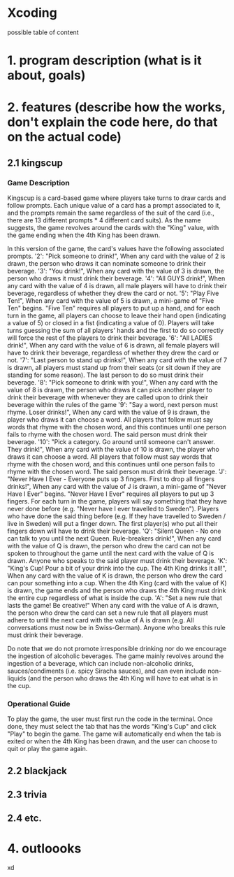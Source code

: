# Xcoding

possible table of content
# 1. program description (what is it about, goals)
# 2. features (describe how the works, don't explain the code here, do that on the actual code)
## 2.1 kingscup

### Game Description 
Kingscup is a card-based game where players take turns to draw cards and follow prompts. Each unique value of a card has a prompt associated to it, and the prompts remain the same regardless of the suit of the card (i.e., there are 13 different prompts * 4 different card suits). As the name suggests, the game revolves around the cards with the "King" value, with the game ending when the 4th King has been drawn.

In this version of the game, the card's values have the following associated prompts. 
    '2': "Pick someone to drink!", 
       When any card with the value of 2 is drawn, the person who draws it can nominate someone to drink their beverage.
    '3': "You drink!", 
       When any card with the value of 3 is drawn, the person who draws it must drink their beverage.
    '4': "All GUYS drink!", 
       When any card with the value of 4 is drawn, all male players will have to drink their beverage, regardless of whether they drew the card or not.
    '5': "Play Five Ten!", 
       When any card with the value of 5 is drawn, a mini-game of "Five Ten" begins. "Five Ten" requires all players to put up a hand, and for each turn in the game, all players can choose to leave their hand open (indicating a value of 5) or closed in a fist (indicating a value of 0). Players will take turns guessing the sum of all players' hands and the first to do so correctly will force the rest of the players to drink their beverage. 
    '6': "All LADIES drink!",
       When any card with the value of 6 is drawn, all female players will have to drink their beverage, regardless of whether they drew the card or not.
    '7': "Last person to stand up drinks!", 
       When any card with the value of 7 is drawn, all players must stand up from their seats (or sit down if they are standing for some reason). The last person to do so must drink their beverage.
    '8': "Pick someone to drink with you!",
       When any card with the value of 8 is drawn, the person who draws it can pick another player to drink their beverage with whenever they are called upon to drink their beverage within the rules of the game 
    '9': "Say a word, next person must rhyme. Loser drinks!",
       When any card with the value of 9 is drawn, the player who draws it can choose a word. All players that follow must say words that rhyme with the chosen word, and this continues until one person fails to rhyme with the chosen word. The said person must drink their beverage.
    '10': "Pick a category. Go around until someone can't answer. They drink!", 
    When any card with the value of 10 is drawn, the player who draws it can choose a word. All players that follow must say words that rhyme with the chosen word, and this continues until one person fails to rhyme with the chosen word. The said person must drink their beverage.
    'J': "Never Have I Ever - Everyone puts up 3 fingers. First to drop all fingers drinks!", 
    When any card with the value of J is drawn, a mini-game of "Never Have I Ever" begins. "Never Have I Ever" requires all players to put up 3 fingers. For each turn in the game, players will say something that they have never done before (e.g. "Never have I ever travelled to Sweden"). Players who have done the said thing before (e.g. If they have travelled to Sweden / live in Sweden) will put a finger down. The first player(s) who put all their fingers down will have to drink their beverage.
    'Q': "Silent Queen - No one can talk to you until the next Queen. Rule-breakers drink!", 
    When any card with the value of Q is drawn, the person who drew the card can not be spoken to throughout the game until the next card with the value of Q is drawn. Anyone who speaks to the said player must drink their beverage.
    'K': "King's Cup! Pour a bit of your drink into the cup. The 4th King drinks it all!",
    When any card with the value of K is drawn, the person who drew the card can pour something into a cup. When the 4th King (card with the value of K) is drawn, the game ends and the person who draws the 4th King must drink the entire cup regardless of what is inside the cup.
    'A': "Set a new rule that lasts the game! Be creative!" 
    When any card with the value of A is drawn, the person who drew the card can set a new rule that all players must adhere to until the next card with the value of A is drawn (e.g. All conversations must now be in Swiss-German). Anyone who breaks this rule must drink their beverage.
    
Do note that we do not promote irresponsible drinking nor do we encourage the ingestion of alcoholic beverages. The game mainly revolves around the ingestion of a beverage, which can include non-alcoholic drinks, sauces/condiments (i.e. spicy Siracha sauces), and can even include non-liquids (and the person who draws the 4th King will have to eat what is in the cup.

### Operational Guide
To play the game, the user must first run the code in the terminal. Once done, they must select the tab that has the words "King's Cup" and click "Play" to begin the game. The game will automatically end when the tab is exited or when the 4th King has been drawn, and the user can choose to quit or play the game again.
   
## 2.2 blackjack
## 2.3 trivia
## 2.4 etc.
# 4. outloooks 
xd


